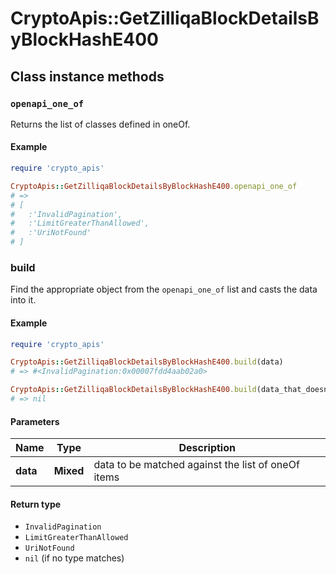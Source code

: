 # CryptoApis::GetZilliqaBlockDetailsByBlockHashE400

## Class instance methods

### `openapi_one_of`

Returns the list of classes defined in oneOf.

#### Example

```ruby
require 'crypto_apis'

CryptoApis::GetZilliqaBlockDetailsByBlockHashE400.openapi_one_of
# =>
# [
#   :'InvalidPagination',
#   :'LimitGreaterThanAllowed',
#   :'UriNotFound'
# ]
```

### build

Find the appropriate object from the `openapi_one_of` list and casts the data into it.

#### Example

```ruby
require 'crypto_apis'

CryptoApis::GetZilliqaBlockDetailsByBlockHashE400.build(data)
# => #<InvalidPagination:0x00007fdd4aab02a0>

CryptoApis::GetZilliqaBlockDetailsByBlockHashE400.build(data_that_doesnt_match)
# => nil
```

#### Parameters

| Name | Type | Description |
| ---- | ---- | ----------- |
| **data** | **Mixed** | data to be matched against the list of oneOf items |

#### Return type

- `InvalidPagination`
- `LimitGreaterThanAllowed`
- `UriNotFound`
- `nil` (if no type matches)

